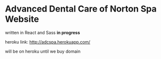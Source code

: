 # Advanced Dental Care of Norton Spa Website

written in React and Sass
**in progress**

heroku link: http://adcspa.herokuapp.com/

will be on heroku until we buy domain
